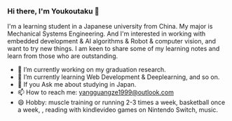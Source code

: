 ### Hi there, I'm Youkoutaku 👋

I'm a learning student in a Japanese university from China. My major is Mechanical Systems Engineering. And I'm interested in working with embedded development & AI algorithms & Robot & computer vision, and want to try new things. I am keen to share some of my learning notes and learn from those who are outstanding.

- 🔭 I’m currently working on my graduation research.
- 🌱 I’m currently learning Web Development & Deeplearning, and so on.
- 💬 If you Ask me about studying in Japan.
- 📫 How to reach me: yangguangze1999@outlook.com
- 😄 Hobby: muscle training or running 2-3 times a week, basketball once a week, , reading with kindlevideo games on Nintendo Switch, music.

